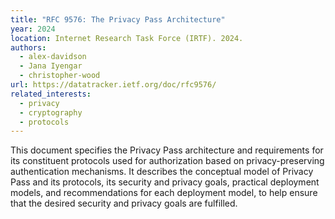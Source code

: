 ```yaml
---
title: "RFC 9576: The Privacy Pass Architecture"
year: 2024
location: Internet Research Task Force (IRTF). 2024.
authors:
  - alex-davidson
  - Jana Iyengar
  - christopher-wood
url: https://datatracker.ietf.org/doc/rfc9576/
related_interests:
  - privacy
  - cryptography
  - protocols
---
```


This document specifies the Privacy Pass architecture and requirements for its constituent protocols used for authorization based on privacy-preserving authentication mechanisms. It describes the conceptual model of Privacy Pass and its protocols, its security and privacy goals, practical deployment models, and recommendations for each deployment model, to help ensure that the desired security and privacy goals are fulfilled.
